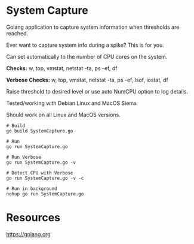 # System Capture

Golang application to capture system information when thresholds are reached.

Ever want to capture system info during a spike? This is for you.

Can set automatically to the number of CPU cores on the system.

**Checks:** w, top, vmstat, netstat -ta, ps -ef, df

**Verbose Checks:** w, top, vmstat, netstat -ta, ps -ef, lsof, iostat, df

Raise threshold to desired level or use auto NumCPU option to log details.

Tested/working with Debian Linux and MacOS Sierra.

Should work on all Linux and MacOS versions.

```
# Build
go build SystemCapture.go

# Run
go run SystemCapture.go

# Run Verbose
go run SystemCapture.go -v

# Detect CPU with Verbose
go run SystemCapture.go -v -c

# Run in background
nohup go run SystemCapture.go
```

# Resources

https://golang.org
